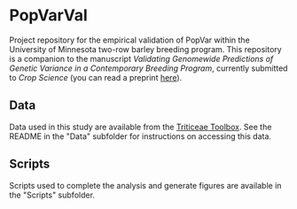 
<!-- README.md is generated from README.Rmd. Please edit that file -->
PopVarVal
=========

Project repository for the empirical validation of PopVar within the University of Minnesota two-row barley breeding program. This repository is a companion to the manuscript *Validating Genomewide Predictions of Genetic Variance in a Contemporary Breeding Program*, currently submitted to *Crop Science* (you can read a preprint [here](urltocome)).

Data
----

Data used in this study are available from the [Triticeae Toolbox](https://triticeaetoolbox.org/barley). See the README in the "Data" subfolder for instructions on accessing this data.

Scripts
-------

Scripts used to complete the analysis and generate figures are available in the "Scripts" subfolder.
